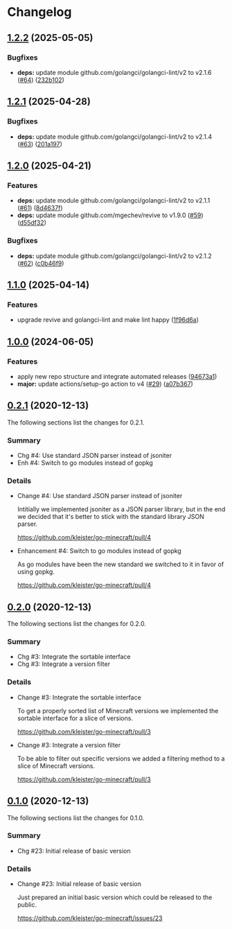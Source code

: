 # Changelog

## [1.2.2](https://github.com/kleister/go-minecraft/compare/v1.2.1...v1.2.2) (2025-05-05)


### Bugfixes

* **deps:** update module github.com/golangci/golangci-lint/v2 to v2.1.6 ([#64](https://github.com/kleister/go-minecraft/issues/64)) ([232b102](https://github.com/kleister/go-minecraft/commit/232b10203a952b9afdeadc1dee10d98071c49fd1))

## [1.2.1](https://github.com/kleister/go-minecraft/compare/v1.2.0...v1.2.1) (2025-04-28)


### Bugfixes

* **deps:** update module github.com/golangci/golangci-lint/v2 to v2.1.4 ([#63](https://github.com/kleister/go-minecraft/issues/63)) ([201a197](https://github.com/kleister/go-minecraft/commit/201a197c27a98f6366ae108587fa95173dc302fa))

## [1.2.0](https://github.com/kleister/go-minecraft/compare/v1.1.0...v1.2.0) (2025-04-21)


### Features

* **deps:** update module github.com/golangci/golangci-lint/v2 to v2.1.1 ([#61](https://github.com/kleister/go-minecraft/issues/61)) ([8d4637f](https://github.com/kleister/go-minecraft/commit/8d4637f898d943987839b6f43cc756caa574c127))
* **deps:** update module github.com/mgechev/revive to v1.9.0 ([#59](https://github.com/kleister/go-minecraft/issues/59)) ([d55df32](https://github.com/kleister/go-minecraft/commit/d55df326950964f25125c84f29b0b28d638649d0))


### Bugfixes

* **deps:** update module github.com/golangci/golangci-lint/v2 to v2.1.2 ([#62](https://github.com/kleister/go-minecraft/issues/62)) ([c0b46f9](https://github.com/kleister/go-minecraft/commit/c0b46f9de7f2e8a372bdf102196cc072ca243630))

## [1.1.0](https://github.com/kleister/go-minecraft/compare/v1.0.0...v1.1.0) (2025-04-14)


### Features

* upgrade revive and golangci-lint and make lint happy ([1f96d6a](https://github.com/kleister/go-minecraft/commit/1f96d6a8be6b57339d16caedf0f3219cc8789871))

## [1.0.0](https://github.com/kleister/go-minecraft/compare/v0.2.1...v1.0.0) (2024-06-05)


### Features

* apply new repo structure and integrate automated releases ([94673a1](https://github.com/kleister/go-minecraft/commit/94673a1585cc1d7b6b3931b980933f092f034d19))
* **major:** update actions/setup-go action to v4 ([#29](https://github.com/kleister/go-minecraft/issues/29)) ([a07b367](https://github.com/kleister/go-minecraft/commit/a07b367471a36cda5ab130ef2a21782e0601f9c3))


## [0.2.1]() (2020-12-13)

The following sections list the changes for 0.2.1.

### Summary

 * Chg #4: Use standard JSON parser instead of jsoniter
 * Enh #4: Switch to go modules instead of gopkg

### Details

 * Change #4: Use standard JSON parser instead of jsoniter

   Intitially we implemented jsoniter as a JSON parser library, but in the end we decided that it's
   better to stick with the standard library JSON parser.

   https://github.com/kleister/go-minecraft/pull/4

 * Enhancement #4: Switch to go modules instead of gopkg

   As go modules have been the new standard we switched to it in favor of using gopkg.

   https://github.com/kleister/go-minecraft/pull/4


## [0.2.0]() (2020-12-13)

The following sections list the changes for 0.2.0.

### Summary

 * Chg #3: Integrate the sortable interface
 * Chg #3: Integrate a version filter

### Details

 * Change #3: Integrate the sortable interface

   To get a properly sorted list of Minecraft versions we implemented the sortable interface for a
   slice of versions.

   https://github.com/kleister/go-minecraft/pull/3

 * Change #3: Integrate a version filter

   To be able to filter out specific versions we added a filtering method to a slice of Minecraft
   versions.

   https://github.com/kleister/go-minecraft/pull/3


## [0.1.0]() (2020-12-13)

The following sections list the changes for 0.1.0.

### Summary

 * Chg #23: Initial release of basic version

### Details

 * Change #23: Initial release of basic version

   Just prepared an initial basic version which could be released to the public.

   https://github.com/kleister/go-minecraft/issues/23
